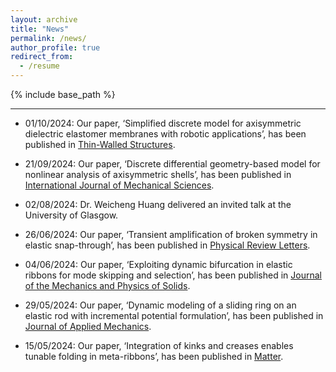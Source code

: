 ```yaml
---
layout: archive
title: "News"
permalink: /news/
author_profile: true
redirect_from:
  - /resume
---
```


{% include base_path %}

---

* 01/10/2024: Our paper, ‘Simplified discrete model for axisymmetric dielectric elastomer membranes with robotic applications’, has been published in [Thin-Walled Structures](https://doi.org/10.1016/j.tws.2024.112502).

* 21/09/2024: Our paper, ‘Discrete differential geometry-based model for nonlinear analysis of axisymmetric shells’, has been published in [International Journal of Mechanical Sciences](https://doi.org/10.1016/j.ijmecsci.2024.109742).

* 02/08/2024: Dr. Weicheng Huang delivered an invited talk at the University of Glasgow.
  
* 26/06/2024: Our paper, ‘Transient amplification of broken symmetry in elastic snap-through’, has been published in [Physical Review Letters](https://journals.aps.org/prl/abstract/10.1103/PhysRevLett.132.267201).

* 04/06/2024: Our paper, ‘Exploiting dynamic bifurcation in elastic ribbons for mode skipping and selection’, has been published in [Journal of the Mechanics and Physics of Solids](https://doi.org/10.1016/j.jmps.2024.105721).

* 29/05/2024: Our paper, ‘Dynamic modeling of a sliding ring on an elastic rod with incremental potential formulation’, has been published in [Journal of Applied Mechanics](https://doi.org/10.1115/1.4065625).
  
* 15/05/2024: Our paper, ‘Integration of kinks and creases enables tunable folding in meta-ribbons’, has been published in [Matter](https://www.cell.com/matter/fulltext/S2590-2385(24)00204-2).
